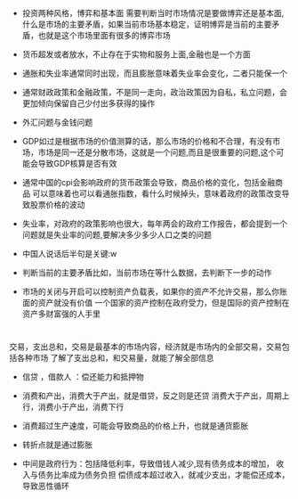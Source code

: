 - 投资两种风格，博弈和基本面
需要判断当时市场情况是要做博弈还是基本面,什么是市场的主要矛盾，如果当前市场基本稳定，证明博弈是当前的主要矛盾，也就是这个市场里面有很多的博弈市场


- 货币超发或者放水，不止存在于实物和服务上面,金融也是一个方面

- 通胀和失业率通常同时出现，而且膨胀意味着失业率会变化，二者只能保一个

- 通常财政政策和金融政策，不是同一走向，政治政策因为自私，私立问题，会更加倾向保留自己少付出多获得的操作

- 外汇问题与金钱问题

- GDP如过是根据市场的价值测算的话，那么市场的价格和不合理，有没有市场，市场是同一还是分散市场，这就是一个问题,而且是很重要的问题,这个可能会导致GDP核算是否有效

- 通常中国的cpi会影响政府的货币政策会导致，商品价格的变化，包括金融商品
    可以意味着也可以看通胀指数，看什么时候掉头，意味着政府的政策改变导致股票价格的波动

- 失业率，对政府的政策影响也很大，每年两会的政府工作报告，都会提到一个问题就是失业率的问题,要解决多少多少人口之类的问题

- 中国人说话后半句是关键:w

- 判断当前的主要矛盾比如，当前市场在等什么数据，去判断下一步的动作

- 市场的关闭与开启可以控制资产负载表，如果你的资产不允许交易，那么你账面的资产就没有价值
  一个国家的资产控制在政府受力，但是国际的资产控制在资产多财富强的人手里




#
交易，支出总和，交易是最基本的市场内容，经济就是市场内的全部交易，交易包括各种市场
了解了支出总和，和交易量，就能了解全部信息

- 信贷 ，借款人 ：偿还能力和抵押物

- 消费和产出，消费大于产出，就是借贷，反之则是还贷
   消费大于产出，周期上行，消费小于产出，消费下行
- 消费超过生产速度，可能会导致商品的价格上升，也就是通货膨胀

- 转折点就是通过膨胀

- 中间是政府行为：包括降低利率，导致借钱人减少,现有债务成本的增加，
  收入与债务比率成为债务负担
  偿债成本超过收入，就减少支出，才能偿还成本，导致恶性循环
 

